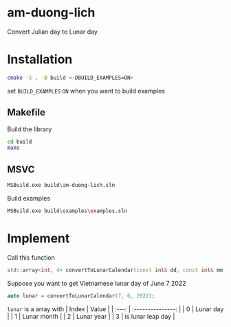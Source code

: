 # am-duong-lich

Convert Julian day to Lunar day

# Installation 
```sh
cmake -S . -B build <-DBUILD_EXAMPLES=ON>
```
set ``BUILD_EXAMPLES`` ``ON`` when you want to build examples
## Makefile
Build the library
```sh
cd build
make
```

## MSVC

```sh
MSBuild.exe build\am-duong-lich.sln
```

Build examples
```sh
MSBuild.exe build\examples\examples.sln
```

# Implement
Call this function
```cpp
std::array<int, 4> convertToLunarCalendar(const int& dd, const int& mm, const int& yyyy, const double& timezones)
```
Suppose you want to get Vietnamese lunar day of June 7 2022
```cpp
auto lunar = convertToLunarCalendar(7, 6, 2022);
```
``lunar`` is a array with 
| Index |       Value       |
| :---: | :---------------: |
|   0   | Lunar day         |
|   1   | Lunar month       |
|   2   | Lunar year        |
|   3   | is lunar leap day |
